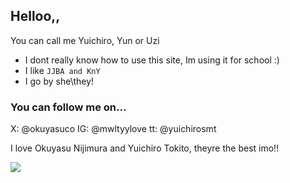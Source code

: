 ## Helloo,,
You can call me Yuichiro, Yun or Uzi
- I dont really know how to use this site, Im using it for school :)
- I like `JJBA and KnY`
- I go by she\they!

### You can follow me on...
X: @okuyasuco
IG: @mwltyylove
tt: @yuichirosmt

I love Okuyasu Nijimura and Yuichiro Tokito, theyre the best imo!!


![](https://tenor.com/ukj1Fv1Rwg3.gif)
